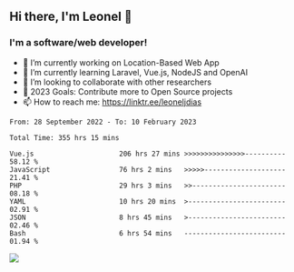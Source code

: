 ## Hi there, I'm Leonel 👋

### I'm a software/web developer!
- 🔭 I’m currently working on Location-Based Web App
- 🌱 I’m currently learning Laravel, Vue.js, NodeJS and OpenAI
- 👯 I’m looking to collaborate with other researchers
- 🥅 2023 Goals: Contribute more to Open Source projects
- 📫 How to reach me: https://linktr.ee/leoneljdias

<!--START_SECTION:waka-->

```text
From: 28 September 2022 - To: 10 February 2023

Total Time: 355 hrs 15 mins

Vue.js                     206 hrs 27 mins >>>>>>>>>>>>>>>----------   58.12 %
JavaScript                 76 hrs 2 mins   >>>>>--------------------   21.41 %
PHP                        29 hrs 3 mins   >>-----------------------   08.18 %
YAML                       10 hrs 20 mins  >------------------------   02.91 %
JSON                       8 hrs 45 mins   >------------------------   02.46 %
Bash                       6 hrs 54 mins   -------------------------   01.94 %
```

<!--END_SECTION:waka-->

![](https://komarev.com/ghpvc/?username=leoneljdias&color=blue&style=flat-square)
